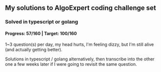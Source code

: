 ## My solutions to AlgoExpert coding challenge set

### Solved in typescript or golang

#### Progress: 57/160 | Target: 100/160

1~3 question(s) per day, my head hurts, I'm feeling dizzy, but I'm still alive (and actually getting better).

Solutions in typescript / golang alternatively, then transcribe into the other one a few weeks later if I were going to revisit the same question.
